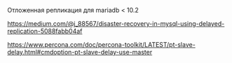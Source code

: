 Отложенная репликация для mariadb < 10.2

https://medium.com/@j_88567/disaster-recovery-in-mysql-using-delayed-replication-5088fabb04af


https://www.percona.com/doc/percona-toolkit/LATEST/pt-slave-delay.html#cmdoption-pt-slave-delay-use-master
